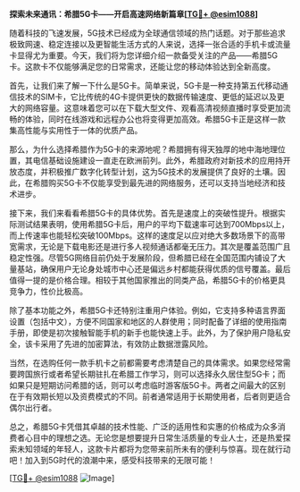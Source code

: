 **探索未来通讯：希腊5G卡——开启高速网络新篇章[[TG💪+ @esim1088](https://t.me/s/esim1088)]**

随着科技的飞速发展，5G技术已经成为全球通信领域的热门话题。对于那些追求极致网速、稳定连接以及更智能生活方式的人来说，选择一张合适的手机卡或流量卡显得尤为重要。今天，我们将为您详细介绍一款备受关注的产品——希腊5G卡。这款卡不仅能够满足您的日常需求，还能让您的移动体验达到全新高度。

首先，让我们来了解一下什么是5G卡。简单来说，5G卡是一种支持第五代移动通信技术的SIM卡，它比传统的4G卡提供更快的数据传输速度、更低的延迟以及更大的网络容量。这意味着您可以在下载大型文件、观看高清视频直播时享受更加流畅的体验，同时在线游戏和远程办公也将变得更加高效。希腊5G卡正是这样一款集高性能与实用性于一体的优质产品。

那么，为什么选择希腊作为5G卡的来源地呢？希腊拥有得天独厚的地中海地理位置，其电信基础设施建设一直走在欧洲前列。此外，希腊政府对新技术的应用持开放态度，并积极推广数字化转型计划，这为5G技术的发展提供了良好的土壤。因此，在希腊购买5G卡不仅能享受到最先进的网络服务，还可以支持当地经济和技术进步。

接下来，我们来看看希腊5G卡的具体优势。首先是速度上的突破性提升。根据实际测试结果表明，使用希腊5G卡后，用户的平均下载速率可达到700Mbps以上，而上传速率也能轻松突破100Mbps。这样的速度足以应对绝大多数场景下的高带宽需求，无论是下载电影还是进行多人视频通话都毫无压力。其次是覆盖范围广且稳定性强。尽管5G网络目前仍处于发展阶段，但希腊已经在全国范围内铺设了大量基站，确保用户无论身处城市中心还是偏远乡村都能获得优质的信号覆盖。最后值得一提的是价格合理。相较于其他国家推出的同类产品，希腊5G卡的价格更具竞争力，性价比极高。

除了基本功能之外，希腊5G卡还特别注重用户体验。例如，它支持多种语言界面设置（包括中文），方便不同国家和地区的人群使用；同时配备了详细的使用指南手册，即使是初次接触智能手机的新手也能快速上手。此外，为了保护用户隐私安全，该卡采用了先进的加密算法，有效防止数据泄露风险。

当然，在选购任何一款手机卡之前都需要考虑清楚自己的具体需求。如果您经常需要跨国旅行或者希望长期驻扎在希腊工作学习，则可以选择永久居住型5G卡；而如果只是短期访问希腊的话，则可以考虑临时游客版5G卡。两者之间最大的区别在于有效期长短以及资费模式的不同。前者通常适用于长期使用者，后者则更适合偶尔出行者。

总之，希腊5G卡凭借其卓越的技术性能、广泛的适用性和实惠的价格成为众多消费者心目中的理想之选。无论您是想要提升日常生活质量的专业人士，还是热爱探索未知领域的年轻人，这款卡片都将为您带来前所未有的便利与惊喜。现在就行动吧！加入到5G时代的浪潮中来，感受科技带来的无限可能！

[[TG💪+ @esim1088](https://t.me/s/esim1088) ![Image](https://i.postimg.cc/4NQfJmqS/Snipaste-2025-05-13-00-14-12.png)]